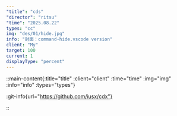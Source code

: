```yaml
---
"title": "cds"
"director": "ritsu"
"time": "2025.08.22"
types: "cc"
img: "des/01/hide.jpg"
info: "封面：command-hide.vscode version"
client: "My"
target: 100
current: 1
displayType: "percent"
---
```


::main-content{:title="title" :client="client" :time="time" :img="img" :info="info" :types="types"}

:git-info{url="https://github.com/iusx/cdx"}

::

